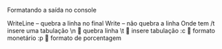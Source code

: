 Formatando a saída no console

WriteLine – quebra a linha no final
Write – não quebra a linha 
Onde tem /t insere uma tabulação
\n  quebra linha
\t  insere tabulação
:c  formato monetário
:p  formato de porcentagem

